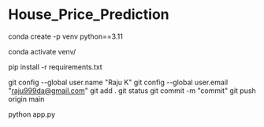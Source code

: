 # House_Price_Prediction

conda create -p venv python==3.11

conda activate venv/

pip install -r requirements.txt




git config --global user.name "Raju K"
git config --global user.email "raju999da@gmail.com"
git add . 
git status
git commit -m "commit"
git push origin main



python app.py